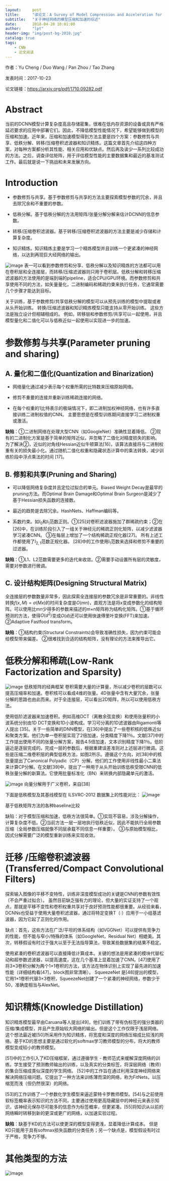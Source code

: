 ```yaml
---
layout:     post
title:      "读论文：A Survey of Model Compression and Acceleration for Deep Neural Networks"
subtitle:   "关于神经网络的模型压缩和加速的综述"
date:       2018-04-20 10:01:00
author:     "lpt"
header-img: "img/post-bg-2018.jpg"
catalog: true
tags:
    - CNN
    - 论文阅读
---
```


作者：Yu Cheng / Duo Wang / Pan Zhou / Tao Zhang

发表时间：2017-10-23

论文链接：https://arxiv.org/pdf/1710.09282.pdf

# Abstract
当前的DCNN模型计算复杂度高且存储密集，很难在低内存资源的设备或具有严格延迟要求的应用中部署它们。因此，不降低模型性能情况下，希望能够做到模型的压缩和加速。近年来，压缩和加速模型得到方法主要是四个方案：参数修剪与共享、低秩分解、转移/压缩卷积滤波器和知识精炼。这篇文章首先介绍这四种方案，对每种方案都分析其性能、相关应用和优缺点。然后再及诶少一系列比较成功的方法。之后，调查评估矩阵，用于评估模型性能的主要数据集和最近的基准测试工作。最后就是说一下挑战和未来发展方向。

# Introduction
- 参数修剪与共享。基于参数修剪与共享的方法主要探索模型参数的冗余，并且去除冗余和不重要的参数。

- 低秩分解。基于低秩分解的方法用矩阵/张量分解分解来估计DCNN的信息参数。

- 转移/压缩卷积滤波器。基于转移/压缩卷积滤波器的方法主要是减少存储和计算复杂度。

- 知识精炼。知识精炼主要是学习一个精炼模型并且训练一个更紧凑的神经网络，以达到再现巨大经网络的输出。


![image](https://github.com/luopengting/luopengting.github.io/tree/master/imageForArticles/2018-04-20-A_Survey_of_Model_Compression_and_Acceleration_for_Deep_Neural_Networks/table_1.png)
表一可以看到参数修剪和分享、低秩分解以及知识精炼的方法都可以用在卷积层和全连接层，而转移/压缩滤波器则只用于卷积层。低秩分解和转移压缩滤波器的方法使用的是端到端的pipeline，适合CPU/GPU环境。而参数修剪和共享使用不同的方法，如矢量量化，二进制编码和稀疏约束来执行任务，它通常需要几个步骤才能达到目标。

关于训练，基于参数修剪/共享低秩分解的模型可以从预先训练的模型中提取或者从头开始训练。 转换/压缩滤波器和知识精炼模型只能支持从零开始训练。 这些方法是独立设计但相辅相成的。 例如，转移层和参数修剪/共享可以一起使用，并且模型量化和二值化可以与低秩近似一起使用以实现进一步的加速。 



# 参数修剪与共享(Parameter pruning and sharing)
## A. 量化和二值化(Quantization and Binarization)
- 网络量化通过减少表示每个权重所需的比特数来压缩原始网络。

- 修剪不重要的连接并重新训练稀疏连接的网络。

- 在每个权重的1比特表示的极端情况下，即二进制加权神经网络，也有许多直接训练二进制权值的CNN。 主要思想是在模型训练期间直接学习二进制权重或激活。

**缺陷**：①二进制网络在处理大型CNN（如GoogleNet）准确性显着降低。 ②现有的二进制化方案是基于简单的矩阵近似，并忽略了二值化对精度损失的影响。 为了解决②，近似的对角线Hessian近似牛顿算法[16]，该算法直接将与二进制权重有关的损失最小化。通过随机二值化权重和隐藏状态计算中的乘法转换，减少训练阶段中浮点乘法的时间 [17]。

## B. 修剪和共享(Pruning and Sharing)
- 可以降低网络复杂度并且定位过拟合的单元。Biased Weight Decay是最早的pruning方法。而Optimal Brain Damage和Optimal Brain Surgeon是減少了基于Hessian损失函数的连接数。

- 最近的趋势是去除冗余。HashNets、Haffman编码等。

- 系数约束。如$l_0$和$l_1$范数正则。①[25]对卷积滤波器施加了群稀疏约束；②在[26]中，在训练阶段引入了一组关于神经元的稀疏正则化矩阵，以减少滤波器学习紧凑CNN。 ③在每层上增加了一个结构稀疏正规化器[27]。 所有上述工作都使用了$l_{2, 1}$范数正规化器。 [28]中的工作使用$l_1$范数来选择和修剪不重要的过滤器。

**缺陷**：①L1、L2范数需要更多的迭代来收敛。②需要手动设置所有层的灵敏度，需要对参数进行微调。

## C. 设计结构矩阵(Designing Structural Matrix)
全连接层的参数数量非常多，因此探索全连接层的参数冗余是非常重要的。非线性转换$f(x, M) = \sigma(Mx)$的时间复杂度是$O(mn)$，直观方法是将x变成参数化的结构矩阵。可以使用比mn少得多的参数来描述的m×n矩阵称为结构化矩阵。①基于循环预测的方法，使得$O(d^2)$变成$O(d)$还可以使用快速傅里叶变换(FFT)来加速。②Adaptive Fastfood transform。

**缺陷**：①结构约束(Structural Constraints)会导致准确性损失，因为约束可能会给模型带来偏差。 ②很难找到合适的结构矩阵，没有理论的方法来推导出它。



# 低秩分解和稀疏(Low-Rank Factorization and Sparsity)


![image](https://github.com/luopengting/luopengting.github.io/tree/master/imageForArticles/2018-04-20-A_Survey_of_Model_Compression_and_Acceleration_for_Deep_Neural_Networks/figure_2.png)
低秩矩阵的经典框架
卷积需要大量的计算量，所以减少卷积的层数可以提高压缩率和加速。卷积核可以看成4维的张量。4D张量中含有大量冗余，张量分解的思路也由此而来。对于全连接层，可以看出2D矩阵，所以可以使用低秩方法。

使用低阶滤波器来加速卷积。例如高维DCT（离散余弦变换）和使用张量积的小波系统分别由1D DCT变换和1D小波构成。学习可分离的1D滤波器由Rigamonti等人提出 [35]。关于一些简单的DNN模型，在[36]中提出了一些卷积核的低秩近似和聚类方案。他们为单一卷积层实现了2倍加速，分类精度下降1％。文献[37]中的工作提出使用不同的张量分解方案，报告4.5倍加速，文本识别精度下降1％。低阶逼近是逐层完成的。完成一层的参数后，根据重建误差准则对上述层进行微调。这些是压缩二维卷积层的典型低秩方法，如图2所示。遵循这个方向，对[38]中的核张量提出了Canonical Polyadic（CP）分解。他们的工作使用非线性最小二乘法来计算CP分解。在文献[39]中，提出了一种用于从头开始训练低秩受限CNN的低秩张量分解的新算法。它使用批量标准化（BN）来转换内部隐藏单元的激活。

![image](https://github.com/luopengting/luopengting.github.io/tree/master/imageForArticles/2018-04-20-A_Survey_of_Model_Compression_and_Acceleration_for_Deep_Neural_Networks/CP_decomposition.png)
向量分解用于广义卷积，来自[38]

下面是低秩模型及其基线模型在 ILSVRC-2012 数据集上的性能对比：
![image](https://github.com/luopengting/luopengting.github.io/tree/master/imageForArticles/2018-04-20-A_Survey_of_Model_Compression_and_Acceleration_for_Deep_Neural_Networks/table_2.png)

基于低秩矩阵方法的各种baseline比较


缺陷：对于模型压缩和加速，低秩方法很简单。①实现不容易，涉及分解操作，计算复杂度不低。②当前方法一层一层地执行低秩近似，因此不能执行全局参数压缩（全局参数压缩就像不同层承载不同信息一样重要）。 ③与原始模型相比，因式分解需要广泛的模型重新训练来实现收敛。



# 迁移 /压缩卷积滤波器(Transferred/Compact Convolutional Filters)
探索输入图像的平移不变特性，训练非深度模型成功的关键是CNN的参数有效性（不会严重过拟合）。 虽然目前缺乏强有力的理论，但大量的实证支持了一个观点，那就是平移不变性和卷积权重共享对于良好预测性能都很重要。从经验来看，DCNNs也受益于使用大量卷积滤波器，通过将特定变换T（·）应用于一小组基滤波器，因为它起了正则化的作用。

缺点：首先，这些方法在广泛/平坦的体系结构（如VGGNet）可以提供有竞争力的性能，但不能与窄小/特殊的体系（如GoogleNet，Residual Net）相媲美。其次，转移假设有时过于强大以至于无法指导算法，导致某些数据集的结果不稳定。

使用紧凑的卷积滤波器可以直接降低计算成本。关键的想法是用紧凑的模块代替松动和超参数滤波器，以提高速度，这在几个基准上显着加速了CNN。[47]使用了将3×3卷积分解为两个1×1卷积的方法，该方法在物体识别上实现了最先进的加速性能（详细结构看[47]，block图非常清晰）。 SqueezeNet 是[48]提出的模型，它用1×1卷积代替3×3卷积，SqueezeNet创建了一个紧凑的神经网络，参数少于50，准确度相当与AlexNet。



# 知识精炼(Knowledge Distillation)
知识精炼模型最早由Caruana等人提出[49]，他们训练了带有伪标签的强分类器的压缩/集成模型，并且产生原始较大网络的输出。但是这个工作仅限于浅层网络。这个想法最近被[50]所采用作为知识精炼，将宽度和深度的网络压缩成比较浅的网络。基于KD的思想主要是通过软化的softmax学习教师模型的分布，将大的教师模型变成较小的教师模型。

[51]中的工作引入了KD压缩框架，通过遵循学生 - 教师范式来缓解深度网络的训练。学生接受了预测教师输出的训练，以及真实的分类标签，将深层网络（教师）的集合压缩成类似深度的学生网络。 [52]中的工作旨在通过利用深度神经网络来解决网络压缩问题。它提出了一种方法来训练薄而深的网络，称为FitNets，以压缩宽而浅（但仍然很深）的网络。

 [53]的工作训练了一个参数化学生模型来逼近蒙特卡罗教师模型。[54]与之前使用软标签概率表示知识的方法不同，主要通过使用更高隐藏层中的神经元来表示知识，该神经元保存尽可能多的信息作为标签概率，但更紧凑。[55]将知识从以前的网络瞬时转移到新的更深或更广的网络，以加速实验过程。

**缺陷**：缺基于KD的方法可以使更深的模型变得更浅，显着降低计算成本。 但是KD只能用于具有softmax损失函数的分类任务；另一个缺点是，模型假设有时过于严格，竞争力不够。

# 其他类型的方法
![image](https://github.com/luopengting/luopengting.github.io/tree/master/imageForArticles/2018-04-20-A_Survey_of_Model_Compression_and_Acceleration_for_Deep_Neural_Networks/table_4.png)
